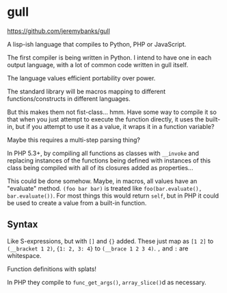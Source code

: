 gull
====

<https://github.com/jeremybanks/gull>

A lisp-ish language that compiles to Python, PHP or JavaScript.

The first compiler is being written in Python. I intend to have one in each output language, with a lot of common code written in gull itself.

The language values efficient portability over power.

The standard library will be macros mapping to different functions/constructs in different languages.

But this makes them not fist-class... hmm. Have some way to compile it so that when you just attempt to execute the function directly, it uses the built-in, but if you attempt to use it as a value, it wraps it in a function variable?

Maybe this requires a multi-step parsing thing?

In PHP 5.3+, by compiling all functions as classes with `__invoke` and replacing instances of the functions being defined with instances of this class being compiled with all of its closures added as properties...

This could be done somehow. Maybe, in macros, all values have an "evaluate" method. `(foo bar bar)` is treated like `foo(bar.evaluate(), bar.evaluate())`. For most things this would return `self`, but in PHP it could be used to create a value from a built-in function.

Syntax
------

Like S-expressions, but with `[]` and `{}` added. These just map as `[1 2]` to `(__bracket 1 2)`, `{1: 2, 3: 4}` to `(__brace 1 2 3 4)`. `,` and `:` are whitespace.

Function definitions with splats!

In PHP they compile to `func_get_args()`, `array_slice()`d as necessary.

